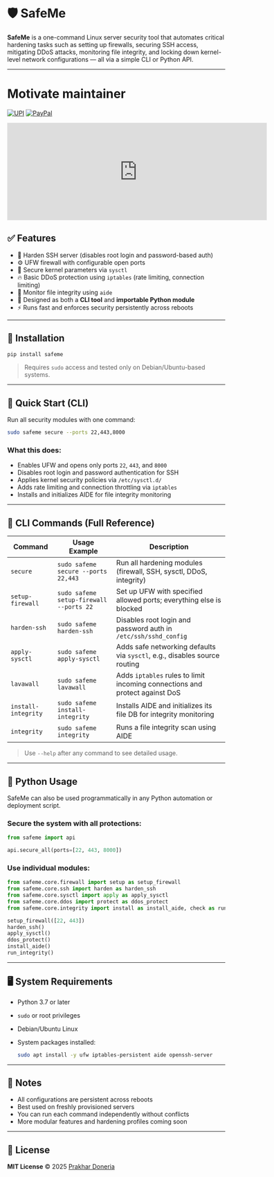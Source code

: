 # 🛡️ SafeMe

**SafeMe** is a one-command Linux server security tool that automates critical hardening tasks such as setting up firewalls, securing SSH access, mitigating DDoS attacks, monitoring file integrity, and locking down kernel-level network configurations — all via a simple CLI or Python API.

---

# Motivate maintainer

[![UPI](https://img.shields.io/badge/UPI-009688?style=for-the-badge&logo=upi&logoColor=white)](upi://pay?pa=prakhardoneria@upi&pn=Prakhar%20Doneria)
[![PayPal](https://img.shields.io/badge/PayPal-00457C?style=for-the-badge&logo=paypal&logoColor=white)](https://paypal.me/prakhardoneria)

<iframe src="https://github.com/sponsors/PrakharDoneria/card" title="Sponsor Prakhar Doneria" height="225" width="600" style="border: 0;"></iframe>

## ✅ Features

* 🔐 Harden SSH server (disables root login and password-based auth)
* ⚙️ UFW firewall with configurable open ports
* 🧱 Secure kernel parameters via `sysctl`
* 🔥 Basic DDoS protection using `iptables` (rate limiting, connection limiting)
* 🧬 Monitor file integrity using `aide`
* 🧩 Designed as both a **CLI tool** and **importable Python module**
* ⚡ Runs fast and enforces security persistently across reboots

---

## 💾 Installation

```bash
pip install safeme
```

> Requires `sudo` access and tested only on Debian/Ubuntu-based systems.

---

## 🚀 Quick Start (CLI)

Run all security modules with one command:

```bash
sudo safeme secure --ports 22,443,8000
```

### What this does:

* Enables UFW and opens only ports `22`, `443`, and `8000`
* Disables root login and password authentication for SSH
* Applies kernel security policies via `/etc/sysctl.d/`
* Adds rate limiting and connection throttling via `iptables`
* Installs and initializes AIDE for file integrity monitoring

---

## 🔧 CLI Commands (Full Reference)

| Command             | Usage Example                           | Description                                                                 |
| ------------------- | --------------------------------------- | --------------------------------------------------------------------------- |
| `secure`            | `sudo safeme secure --ports 22,443`     | Run all hardening modules (firewall, SSH, sysctl, DDoS, integrity)          |
| `setup-firewall`    | `sudo safeme setup-firewall --ports 22` | Set up UFW with specified allowed ports; everything else is blocked         |
| `harden-ssh`        | `sudo safeme harden-ssh`                | Disables root login and password auth in `/etc/ssh/sshd_config`             |
| `apply-sysctl`      | `sudo safeme apply-sysctl`              | Adds safe networking defaults via `sysctl`, e.g., disables source routing   |
| `lavawall`          | `sudo safeme lavawall`                  | Adds `iptables` rules to limit incoming connections and protect against DoS |
| `install-integrity` | `sudo safeme install-integrity`         | Installs AIDE and initializes its file DB for integrity monitoring          |
| `integrity`         | `sudo safeme integrity`                 | Runs a file integrity scan using AIDE                                       |

> Use `--help` after any command to see detailed usage.

---

## 🐍 Python Usage

SafeMe can also be used programmatically in any Python automation or deployment script.

### Secure the system with all protections:

```python
from safeme import api

api.secure_all(ports=[22, 443, 8000])
```

### Use individual modules:

```python
from safeme.core.firewall import setup as setup_firewall
from safeme.core.ssh import harden as harden_ssh
from safeme.core.sysctl import apply as apply_sysctl
from safeme.core.ddos import protect as ddos_protect
from safeme.core.integrity import install as install_aide, check as run_integrity

setup_firewall([22, 443])
harden_ssh()
apply_sysctl()
ddos_protect()
install_aide()
run_integrity()
```

---

## 🖥 System Requirements

* Python 3.7 or later
* `sudo` or root privileges
* Debian/Ubuntu Linux
* System packages installed:

  ```bash
  sudo apt install -y ufw iptables-persistent aide openssh-server
  ```

---

## 📌 Notes

* All configurations are persistent across reboots
* Best used on freshly provisioned servers
* You can run each command independently without conflicts
* More modular features and hardening profiles coming soon

---

## 📄 License

**MIT License**
© 2025 [Prakhar Doneria](https://github.com/prakhardoneria)